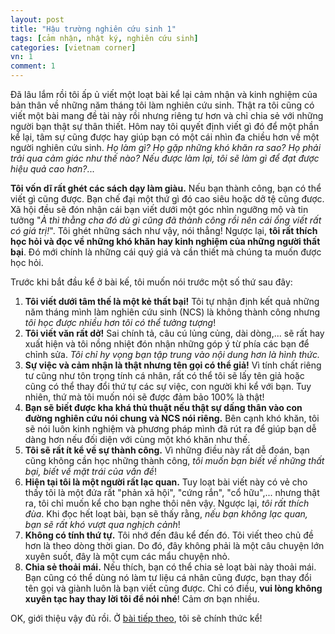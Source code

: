 ```yaml
---
layout: post
title: "Hậu trường nghiên cứu sinh 1"
tags: [cảm nhận, nhật ký, nghiên cứu sinh]
categories: [vietnam corner]
vn: 1
comment: 1
---
```


Đã lâu lắm rồi tôi ấp ủ viết một loạt bài kể lại cảm nhận và kinh nghiệm của bản thân về những năm tháng tôi làm nghiên cứu sinh. Thật ra tôi cũng có viết một bài mang đề tài này rồi nhưng riêng tư hơn và chỉ chia sẻ với những người bạn thật sự thân thiết. Hôm nay tôi quyết định viết gì đó để một phần kể lại, tâm sự cũng được hay giúp bạn có một cái nhìn đa chiều hơn về một người nghiên cứu sinh. *Họ làm gì? Họ gặp những khó khăn ra sao? Họ phải trải qua cảm giác như thế nào? Nếu được làm lại, tôi sẽ làm gì để đạt được hiệu quả cao hơn?*...

**Tôi vốn dĩ rất ghét các sách dạy làm giàu.** Nếu bạn thành công, bạn có thể viết gì cũng được. Bạn chế đại một thứ gì đó cao siêu hoặc dở tệ cũng được. Xã hội đều sẽ đón nhận cái bạn viết dưới một góc nhìn ngưỡng mộ và tin tưởng "*À thì thằng cha đó dù gì cũng đã thành công rồi nên cái ổng viết rất có giá trị!*". Tôi ghét những sách như vậy, nói thẳng! Ngược lại, **tôi rất thích học hỏi và đọc về những khó khăn hay kinh nghiệm của những người thất bại**. Đó mới chính là những cái quý giá và cần thiết mà chúng ta muốn được học hỏi.

Trước khi bắt đầu kể ở bài kế, tôi muốn nói trước một số thứ sau đây:

1. **Tôi viết dưới tâm thế là một kẻ thất bại!** Tôi tự nhận định kết quả những năm tháng mình làm nghiên cứu sinh (NCS) là không thành công nhưng *tôi học được nhiều hơn tôi có thể tưởng tượng*!
2. **Tôi viết văn rất dở!** Sai chính tả, câu cú lủng củng, dài dòng,... sẽ rất hay xuất hiện và tôi nồng nhiệt đón nhận những góp ý từ phía các bạn để chỉnh sửa. *Tôi chỉ hy vọng bạn tập trung vào nội dung hơn là hình thức.*
3. **Sự việc và cảm nhận là thật nhưng tên gọi có thể giả!** Vì tính chất riêng tư cũng như tôn trọng tính cá nhân, rất có thể tôi sẽ lấy tên giả hoặc cũng có thể thay đổi thứ tự các sự việc, con người khi kể với bạn. Tuy nhiên, thứ mà tôi muốn nói sẽ được đảm bảo 100% là thật!
4. **Bạn sẽ biết được kha khá thủ thuật nếu thật sự dấng thân vào con đường nghiên cứu nói chung và NCS nói riêng.** Bên cạnh khó khăn, tôi sẽ nói luôn kinh nghiệm và phương pháp mình đã rút ra để giúp bạn dễ dàng hơn nếu đối diện với cùng một khó khăn như thế.
5. **Tôi sẽ rất ít kể về sự thành công.** Vì những điều này rất dễ đoán, bạn cũng không cần học những thành công, *tôi muốn bạn biết về những thất bại, biết về mặt trái của vấn đề*!
6. **Hiện tại tôi là một người rất lạc quan.** Tuy loạt bài viết này có vẻ cho thấy tôi là một đứa rất "phản xã hội", "cứng rắn", "cổ hữu",... nhưng thật ra, tôi chỉ muốn kể cho bạn nghe thôi nên vậy. Ngược lại, *tôi rất thích đùa*. Khi đọc hết loạt bài, bạn sẽ thấy rằng, *nếu bạn không lạc quan, bạn sẽ rất khó vượt qua nghịch cảnh*!
7. **Không có tính thứ tự.** Tôi nhớ đến đâu kể đến đó. Tôi viết theo chủ đề hơn là theo dòng thời gian. Do đó, đây không phải là một câu chuyện lớn xuyên suốt, đây là một cụm các mẩu chuyện nhỏ.
8. **Chia sẻ thoải mái.** Nếu thích, bạn có thể chia sẻ loạt bài này thoải mái. Bạn cũng có thể dùng nó làm tư liệu cá nhân cũng được, bạn thay đổi tên gọi và giành luôn là bạn viết cũng được. Chỉ có điều, **vui lòng không xuyên tạc hay thay lời tôi để nói nhé**! Cảm ơn bạn nhiều.

OK, giới thiệu vậy đủ rồi. Ở [bài tiếp theo]({{site.url}}{{site.baseurl}}/hau-truong-nghien-cuu-sinh-2), tôi sẽ chính thức kể!